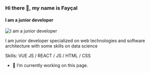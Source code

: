 ### Hi there 👋, my name is Fayçal
#### I am a junior developer 
![I am a junior developer ](https://arturssmirnovs.github.io/github-profile-readme-generator/images/banner.png)

I am junior developer specialized on web technologies and software architecture with some skills on data science  

Skills: VUE JS / REACT / JS / HTML / CSS

- 🔭 I’m currently working on this page. 




